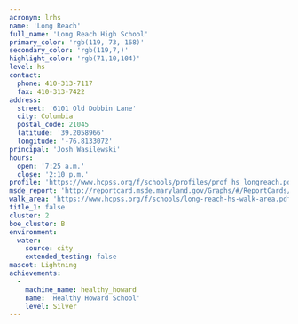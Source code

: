 ```yaml
---
acronym: lrhs
name: 'Long Reach'
full_name: 'Long Reach High School'
primary_color: 'rgb(119, 73, 168)'
secondary_color: 'rgb(119,7,)'
highlight_color: 'rgb(71,10,104)'
level: hs
contact:
  phone: 410-313-7117
  fax: 410-313-7422
address:
  street: '6101 Old Dobbin Lane'
  city: Columbia
  postal_code: 21045
  latitude: '39.2058966'
  longitude: '-76.8133072'
principal: 'Josh Wasilewski'
hours:
  open: '7:25 a.m.'
  close: '2:10 p.m.'
profile: 'https://www.hcpss.org/f/schools/profiles/prof_hs_longreach.pdf'
msde_report: 'http://reportcard.msde.maryland.gov/Graphs/#/ReportCards/ReportCardSchool/1//1/13/0623/'
walk_area: 'https://www.hcpss.org/f/schools/long-reach-hs-walk-area.pdf'
title_1: false
cluster: 2
boe_cluster: B
environment:
  water:
    source: city
    extended_testing: false
mascot: Lightning
achievements:
  -
    machine_name: healthy_howard
    name: 'Healthy Howard School'
    level: Silver
---
```

